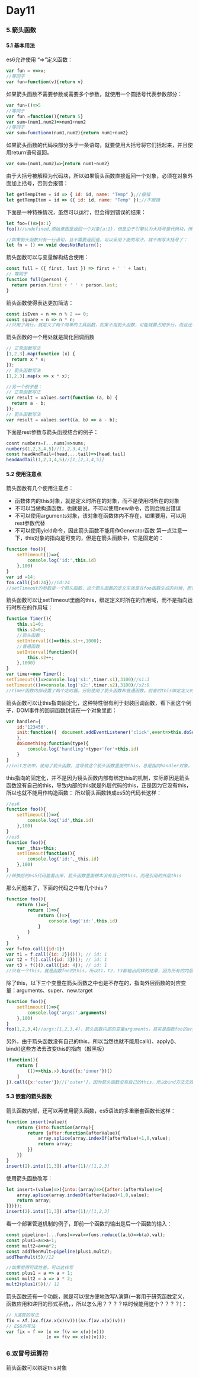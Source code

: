 # Day11
### 5.箭头函数
#### 5.1 基本用法
  es6允许使用 “=>”定义函数：
```javascript
var fun = v=>v;
//等同于
var fun=function(v){return v}
```
  如果箭头函数不需要参数或需要多个参数，就使用一个圆括号代表参数部分：
```javascript
var fun=()=>5
//等同于
var fun =function(){return 5}
var sum=(num1,num2)=>num1+num2
//等同于
var sum=functionn(num1,num2){return num1+num2}
```
  如果箭头函数的代码块部分多于一条语句，就要使用大括号将它们括起来，并且使用return语句返回。
```javascript
var sum=(num1,num2)=>{return num1+num2}
```
  由于大括号被解释为代码块，所以如果箭头函数直接返回一个对象，必须在对象外面加上括号，否则会报错：
```javascript
let getTempItem = id => { id: id, name: "Temp" };//报错
let getTempItem = id => ({ id: id, name: "Temp" });//不报错
```
  下面是一种特殊情况，虽然可以运行，但会得到错误的结果：
```javascript
let foo=()=>{a:1}
foo()//undefined,原始意图是返回一个对象{a:1}，但是由于引擎认为大括号是代码块，所以执行了一行语句a:1,这时，a可以被解释为语句的标签，因此实际执行的语句是1，然后函数就结束了，没有返回值。

//如果箭头函数只有一行语句，且不需要返回值，可以采用下面的写法，就不用写大括号了：
let fn = () => void doesNotReturn();
```
  箭头函数可以与变量解构结合使用：
```javascript
const full = ({ first, last }) => first + ' ' + last;
// 等同于
function full(person) {
  return person.first + ' ' + person.last;
}
```
  箭头函数使得表达更加简洁：
```javascript
const isEven = n => n % 2 == 0;
const square = n => n * n;
//只用了两行，就定义了两个简单的工具函数，如果不用箭头函数，可能就要占用多行，而且还不如现在这样写的醒目
```
  箭头函数的一个用处就是简化回调函数
```javascript
// 正常函数写法
[1,2,3].map(function (x) {
  return x * x;
});
// 箭头函数写法
[1,2,3].map(x => x * x);

//另一个例子是：
// 正常函数写法
var result = values.sort(function (a, b) {
  return a - b;
});
// 箭头函数写法
var result = values.sort((a, b) => a - b);
```
  下面是rest参数与箭头函授结合的例子：
```javascript
cosnt numbers=(...nums)=>nums;
numbers(1,2,3,4,5)//[1,2,3,4,5]
const headAndTail=(head,...tail)=>[head,tail]
headAndTail(1,2,3,4,5)//[1,[2,3,4,5]]
```
#### 5.2 使用注意点
  箭头函数有几个使用注意点：
  - 函数体内的this对象，就是定义时所在的对象，而不是使用时所在的对象
  - 不可以当做构造函数，也就是说，不可以使用new命令，否则会抛出错误
  - 不可以使用arguments对象，该对象在函数体内不存在，如果要用，可以用rest参数代替
  - 不可以使用yield命令，因此箭头函数不能用作Generator函数
  第一点注意一下，this对象的指向是可变的，但是在箭头函数中，它是固定的：
```javascript
function foo(){
    setTimeout(()=>{
        console.log('id:',this.id)
    },100)
}
var id =14;
foo.call({id:24})//id:24
//setTimeout的参数是一个箭头函数，这个箭头函数的定义生效是在foo函数生成的时候，而它真正执行要等到100毫秒后，如果是普通函数，执行this应该指向全局对象window，这时应该输出21，但是箭头函数导致this总是指向函数定义生效时所在的对象（就是{id:24}），所以输出24。
```
  箭头函数可以让setTimeout里面的this，绑定定义时所在的作用域，而不是指向运行时所在的作用域：
```javascript
function Timer(){
    this.s1=0;
    this.s2=0;;
    //箭头函数
    setInterval(()=>this.s1++,1000);
    //普通函数
    setInterval(function(){
        this.s2++;
    },1000)
}
var timer=new Timer();
setTimeout(()=>console.log('s1:',timer.s1),3100)//s1:3
setTimeout(()=>console.log('s2:',timer.s2),3100)//s2:0
//Timer函数内部设置了两个定时器，分别使用了箭头函数和普通函数。前者的this绑定定义时所在的作用域（即Timer函数），后者的this指向运行时所在的作用域（即全局对象），所以31100毫秒之后，timer.s1被更新了三次，而timer.s2一次都没更新
```
  箭头函数可以让this指向固定化，这种特性很有利于封装回调函数，看下面这个例子，DOM事件的回调函数封装在一个对象里面：
```javascript
var handler={
    id:'123456',
    init:function({  document.addEventListener('click',event=>this.doSomething(event.type),false)
    },
    doSomething:function(type){
        console.log('handling'+type+'for'+this.id)
    }
}
//init方法中，使用了箭头函数，这导致这个箭头函数里面的this，总是指向handler对象，否则，回调函数运行时，this.doSomething这一行会报错，因为此时this指向document对象。
```
  this指向的固定化，并不是因为镜头函数内部有绑定this的机制，实际原因是箭头函数没有自己的this，导致内部的this就是外层代码的this，正是因为它没有this，所以也就不能用作构造函数：
  所以箭头函数转成es5的代码长这样：
```javascript
//es6
function foo(){
    setTimeout(()=>{
        console.log('id',this.id)
    },100)
}
//es5
function foo(){
    var _this=this;
    setTimeout(function(){
        console.log('id:',_this.id)
    },100)
}
//转换后的es5代码能看出来，箭头函数里面根本没有自己的this，而是引用的外层this
```
  那么问题来了，下面的代码之中有几个this？
```javascript
function foo(){
    return ()=>{
        return ()=>{
            return ()=>{
                console.log('id:',this.id)
            }
        }
    }
}
var f=foo.call({id:1})
var t1 = f.call({id: 2})()(); // id: 1
var t2 = f().call({id: 3})(); // id: 1
var t3 = f()().call({id: 4}); // id: 1
//只有一个this，就是函数foo的this，所以t1，t2，t3都输出同样的结果，因为所有的内层函数都是箭头函数，都没有自己的this，它们的this其实都是最外层foo函数的this
```
  除了this，以下三个变量在箭头函数之中也是不存在的，指向外层函数的对应变量：arguments、super、new.target
```javascript
function foo(){
    setTimeout(()=>{
  		console.log('args:',arguments)
    },100)
}
foo(1,2,3,4)//args:[1,2,3,4]，箭头函数内部的变量arguments，其实是函数foo的arguments变量
```
  另外，由于箭头函数没有自己的this，所以当然也就不能用call()、apply()、bind()这些方法去改变this的指向（敲黑板）
```javascript
(function(){
    return [
        (()=>this.x).bind({x:'inner'})()
    ]
}).call({x:'outer'})//['outer']，因为箭头函数没有自己的this，所以bind方法无效，内部的this指向外部的this。
```
#### 5.3 嵌套的箭头函数
  箭头函数内部，还可以再使用箭头函数，es5语法的多重嵌套函数长这样：
```javascript
function insert(value){
    return {into:function(array){
        return {after:function(afterValue){
            array.splice(array.indexOf(afterValue)+1,0,value);
            return array;
        }}
    }}
}
insert(2).into([1,3]).after(1)//[1,2,3]
```
  使用箭头函数改写：
```javascript
let insert=(value)=>({into:(array)=>({after:(afterValue)=>{
    array.aplice(array.indexOf(afterValue)+1,0,value);
    return array;
}})});
insert(2).into([1,3]).after(1)//[1,2,3]
```
  看一个部署管道机制的例子，即前一个函数的输出是后一个函数的输入：
```javascript
const pipeline=(...funs)=>val=>funs.reduce((a,b)=>b(a),val);
const plus1=a=>a+1;
const mult2=a=>a*2;
const addThenMult=pipeline(plus1,mult2);
addThenMult(5)//12

//如果觉得可读性差，可以这样写
const plus1 = a => a + 1;
const mult2 = a => a * 2;
mult2(plus1(5))// 12
```
  箭头函数还有一个功能，就是可以很方便地改写λ演算(一套用于研究函数定义，函数应用和递归的形式系统，，所以怎么用？？？？啥时候能用这个？？？？)：
```javascript
// λ演算的写法
fix = λf.(λx.f(λv.x(x)(v)))(λx.f(λv.x(x)(v)))
// ES6的写法
var fix = f => (x => f(v => x(x)(v)))
               (x => f(v => x(x)(v)));
```
### 6.双冒号运算符
  箭头函数可以绑定this对象



















